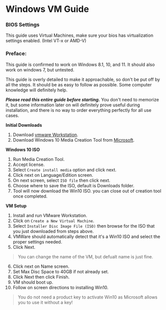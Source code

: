 # Windows VM Guide

### BIOS Settings
This guide uses Virtual Machines, make sure your bios has virtualization settings enabled. 
(Intel VT-x or AMD-V)

### Preface:
This guide is confirmed to work on Windows 8.1, 10, and 11. It should also work on windows 7, but untested.

This guide is overly detailed to make it approachable, so  don't be put off by all the steps. It should be as easy to follow as possible. Some computer knowledge will definitely help.

***Please read this entire guide before starting.*** You don't need to memorize it, but some information later on will definitely prove useful during installation, and there is no way to order everything perfectly for all use cases.

**Initial Downloads**
1. Download [vmware Workstation](https://www.vmware.com/products/workstation-player.html).
2. Download Windows 10 Media Creation Tool from [Microsoft](https://www.microsoft.com/en-us/software-download/windows10).

**Windows 10 ISO** 
1. Run Media Creation Tool.
2. Accept license.
3. Select `Create install media` option and click next.
4. Click next on Language/Edition screen.
5. On next screen, select `ISO file` then click next.
6. Choose where to save the ISO, default is Downloads folder.
7. Tool will now download the Win10 ISO. you can close out of creation tool once completed. 

**VM Setup**
1. Install and run VMware Workstation.
2. Click on `Create a New Virtual Machine`.
3. Select `Installer Disc Image File (ISO)` then browse for the ISO that you just downloaded from steps above.
4. VMWare should automatically detect that it's a Win10 ISO and select the proper settings needed.
5. Click Next.
> You can change the name of the VM, but defualt name is just fine.
6. Click next on Name screen.
7. Set Max Disc Space to 40GB if not already set.
8. Click Next then click Finish.
9. VM should boot up.
10. Follow on screen directions to installing Win10.
> You do not need a product key to activate Win10 as Microsoft allows you to use it without a key!
